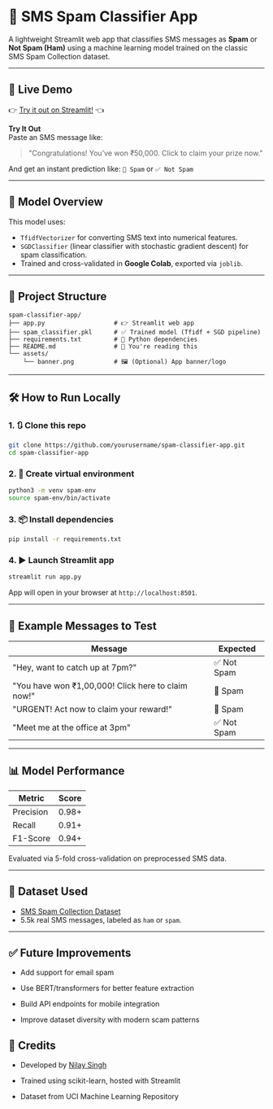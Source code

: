 # 📱 SMS Spam Classifier App

A lightweight Streamlit web app that classifies SMS messages as **Spam** or **Not Spam (Ham)** using a machine learning model trained on the classic SMS Spam Collection dataset.

---

## 🚀 Live Demo

👉 [Try it out on Streamlit!](https://spamclassifier-nilaysingh.streamlit.app/) 👈

**Try It Out**  
Paste an SMS message like:

> "Congratulations! You’ve won ₹50,000. Click to claim your prize now."

And get an instant prediction like: `🚨 Spam` or `✅ Not Spam`


---

## 🧠 Model Overview

This model uses:
- `TfidfVectorizer` for converting SMS text into numerical features.
- `SGDClassifier` (linear classifier with stochastic gradient descent) for spam classification.
- Trained and cross-validated in **Google Colab**, exported via `joblib`.

---

## 📂 Project Structure

```
spam-classifier-app/
├── app.py                   # 👉 Streamlit web app
├── spam_classifier.pkl      # ✅ Trained model (Tfidf + SGD pipeline)
├── requirements.txt         # 🔧 Python dependencies
├── README.md                # 📘 You're reading this
└── assets/
    └── banner.png           # 🖼️ (Optional) App banner/logo
```

---

## 🛠️ How to Run Locally

### 1. 🔃 Clone this repo

```bash
git clone https://github.com/yourusername/spam-classifier-app.git
cd spam-classifier-app
```

### 2. 🐍 Create virtual environment

```bash
python3 -m venv spam-env
source spam-env/bin/activate
```

### 3. 📦 Install dependencies

```bash
pip install -r requirements.txt
```

### 4. ▶️ Launch Streamlit app

```bash
streamlit run app.py
```

App will open in your browser at `http://localhost:8501`.

---

## 🧪 Example Messages to Test

| Message | Expected |
|--------|----------|
| "Hey, want to catch up at 7pm?" | ✅ Not Spam |
| "You have won ₹1,00,000! Click here to claim now!" | 🚨 Spam |
| "URGENT! Act now to claim your reward!" | 🚨 Spam |
| "Meet me at the office at 3pm" | ✅ Not Spam |

---

## 📊 Model Performance

| Metric    | Score |
|-----------|-------|
| Precision | 0.98+ |
| Recall    | 0.91+ |
| F1-Score  | 0.94+ |

Evaluated via 5-fold cross-validation on preprocessed SMS data.

---

## 📁 Dataset Used

- [SMS Spam Collection Dataset](https://www.kaggle.com/datasets/uciml/sms-spam-collection-dataset)
- 5.5k real SMS messages, labeled as `ham` or `spam`.

---

## ✅ Future Improvements

- Add support for email spam

- Use BERT/transformers for better feature extraction

- Build API endpoints for mobile integration

- Improve dataset diversity with modern scam patterns

## 🙌 Credits
- Developed by [Nilay Singh](https://github.com/n1lays1ngh)

- Trained using scikit-learn, hosted with Streamlit

- Dataset from UCI Machine Learning Repository

